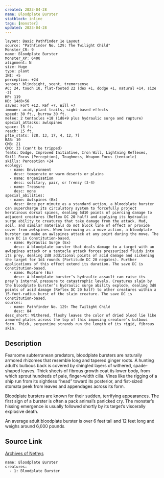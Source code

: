 ```yaml
---
created: 2023-04-28
name: Bloodplate Burster
statblock: inline
tags: [monster]
updated: 2023-04-28
---
```

```statblock
layout: Basic Pathfinder 1e Layout
source: "Pathfinder No. 129: The Twilight Child"
Monster_CR: 9
name: Bloodplate Burster
Monster_XP: 6400
alignment: N
size: Huge
type: plant
INI: +5
perception: +24
senses: blindsight, scent, tremorsense
AC: 24, touch 10, flat-footed 22 (dex +1, dodge +1, natural +14, size -2)
HP: 119
HD: 14d8+56
saves: Fort +12, Ref +7, Will +7
immune: acid, plant traits, sight-based effects
speed: 30 ft., burrow 30 ft.
melee: 2 tentacles +18 (1d8+9 plus hydraulic surge and rupture)
special_attacks: awlspines
space: 15 ft.
reach: 15 ft.
pf1e_stats: [28, 13, 17, 4, 12, 7]
BAB: 10
CMB: 21
CMD: 33 (can't be tripped)
feats: Dodge, Improved Initiative, Iron Will, Lightning Reflexes, Skill Focus (Perception), Toughness, Weapon Focus (tentacle)
skills: Perception +24
ecology:
  - name: Environment
    desc: temperate or warm deserts or plains
  - name: Organisation
    desc: solitary, pair, or frenzy (3-4)
  - name: Treasure
    desc: none
special_abilities:
  - name: Awlspines (Ex)
    desc: Once per minute as a standard action, a bloodplate burster can supercharge its circulatory system to forcefully project keratinous dorsal spines, dealing 6d10 points of piercing damage to adjacent creatures (Reflex DC 20 half) and applying its hydraulic surge ability to creatures that take damage from the attack. Mud, soil, and similar materials do not block line of effect or provide cover from awlspines. When burrowing as a move action, a bloodplate burster can make an awlspines attack at any point during the move. The save DC is Constitution-based.
  - name: Hydraulic Surge (Ex)
    desc: A bloodplate burster that deals damage to a target with an awlspines attack or a tentacle attack forces pressurized fluids into its prey, dealing 2d8 additional points of acid damage and sickening the target for 1d4 rounds (Fortitude DC 20 negates). Further applications of this effect extend its duration. The save DC is Constitution-based.
  - name: Rupture (Ex)
    desc: A bloodplate burster’s hydraulic assault can raise its prey’s internal pressure to catastrophic levels. Creatures slain by the bloodplate burster’s hydraulic surge ability explode, dealing 3d8 points of acid damage (Reflex DC 20 half) to other creatures within a 15-foot-radius burst of the slain creature. The save DC is Constitution-based.
sources:
  - name: Pathfinder No. 129: The Twilight Child
    desc: 84
desc_short: Withered, fleshy leaves the color of dried blood lie like armored plates across the top of this imposing creature’s bulbous form. Thick, serpentine strands run the length of its rigid, fibrous skin.
```
## Description
Fearsome subterranean predators, bloodplate bursters are naturally armored rhizomes that resemble long and tapered ginger roots. A hunting adult’s bulbous back is covered by shingled layers of withered, spade-shaped leaves. Thick sheets of fibrous growth coat its lower body, from which sprout hundreds of pale, finger-width cilia. Vines like the rigging of a ship run from its sightless “head” toward its posterior, and fist-sized stomata peek from leaves and appendages across its form.

 Bloodplate bursters are known for their sudden, terrifying appearances. The first sign of a burster is often a pack animal’s panicked cry. The monster’s hissing emergence is usually followed shortly by its target’s viscerally explosive death.

 An average adult bloodplate burster is over 6 feet tall and 12 feet long and weighs around 6,000 pounds.
## Source Link
[Archives of Nethys](https://aonprd.com/MonsterDisplay.aspx?ItemName=Bloodplate%20Burster)
```encounter-table
name: Bloodplate Burster
creatures:
  - 1: Bloodplate Burster
```
